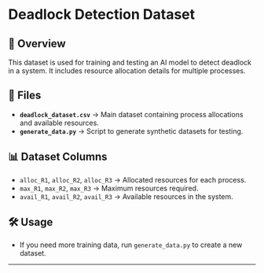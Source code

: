 # Deadlock Detection Dataset

## 📌 Overview
This dataset is used for training and testing an AI model to detect deadlock in a system. It includes resource allocation details for multiple processes.

## 📂 Files
- **`deadlock_dataset.csv`** → Main dataset containing process allocations and available resources.
- **`generate_data.py`** → Script to generate synthetic datasets for testing.

## 📊 Dataset Columns
- `alloc_R1`, `alloc_R2`, `alloc_R3` → Allocated resources for each process.
- `max_R1`, `max_R2`, `max_R3` → Maximum resources required.
- `avail_R1`, `avail_R2`, `avail_R3` → Available resources in the system.

## 🛠 Usage
- If you need more training data, run `generate_data.py` to create a new dataset.

---
